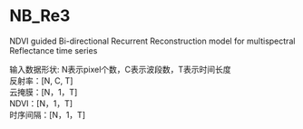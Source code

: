 # NB_Re3
NDVI guided Bi-directional Recurrent Reconstruction model for multispectral Reflectance time series

输入数据形状: N表示pixel个数，C表示波段数，T表示时间长度
<br> 反射率：[N, C, T]
<br> 云掩膜：[N，1，T]
<br> NDVI：[N，1，T]
<br> 时序间隔：[N，1，T]


